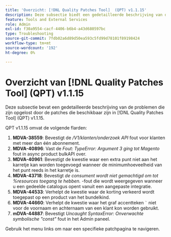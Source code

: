 ```yaml
---
title: 'Overzicht: [!DNL Quality Patches Tool]  (QPT) v1.1.15'
description: Deze subsectie biedt een gedetailleerde beschrijving van de problemen die zijn opgelost door de patches die beschikbaar zijn in  [!DNL Quality Patches Tool]  (QPT) v1.1.15.
feature: Tools and External Services
role: Admin
exl-id: f30a9554-cacf-4406-b6b4-a43d680597bc
type: Troubleshooting
source-git-commit: 7fdb02a6d89d50ea593c5fd99d78101f89198424
workflow-type: tm+mt
source-wordcount: '192'
ht-degree: 0%

---
```


# Overzicht van [!DNL Quality Patches Tool] (QPT) v1.1.15

Deze subsectie bevat een gedetailleerde beschrijving van de problemen die zijn opgelost door de patches die beschikbaar zijn in [!DNL Quality Patches Tool] (QPT) v1.1.15.

QPT v1.1.15 omvat de volgende flarden:

1. **MDVA-38559**: Bevestigt de */V1/klanten/onderzoek API* fout voor klanten met meer dan één abonnement.
1. **MDVA-40896**: Vast de *Fout: TypeError: Argument 3 ging tot Magento* fout in async product bulkAPI over.
1. **MDVA-40961**: Bevestigt de kwestie waar een extra punt niet aan het karretje kan worden toegevoegd wanneer de minimumhoeveelheid van het punt reeds in het karretje is.
1. **MDVA-43718**: Bevestigt *de consument wordt niet gemachtigd om tot %resources toegang te hebben.* -fout die wordt weergegeven wanneer u een gedeelde catalogus opent vanuit een aangepaste integratie.
1. **MDVA-44533**: Verhelpt de kwestie waar de korting verkeerd wordt toegepast op een product van het bundelkind.
1. **MDVA-44660**: Verhelpt de kwestie waar het graf accentteken ``` ` ``` niet voor de voornaam en achternaam van een klant kon worden gebruikt.
1. **mDVA-44887**: Bevestigt *Uncaught SyntaxError: Onverwachte symbolische &quot;const&quot;* fout in het Admin paneel.

Gebruik het menu links om naar een specifieke patchpagina te navigeren.
